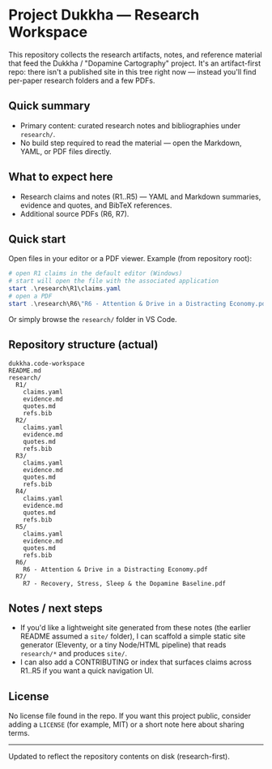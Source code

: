 # Project Dukkha — Research Workspace

This repository collects the research artifacts, notes, and reference material that feed the Dukkha / "Dopamine Cartography" project. It's an artifact-first repo: there isn't a published site in this tree right now — instead you'll find per-paper research folders and a few PDFs.

## Quick summary
- Primary content: curated research notes and bibliographies under `research/`.
- No build step required to read the material — open the Markdown, YAML, or PDF files directly.

## What to expect here
- Research claims and notes (R1..R5) — YAML and Markdown summaries, evidence and quotes, and BibTeX references.
- Additional source PDFs (R6, R7).

## Quick start
Open files in your editor or a PDF viewer. Example (from repository root):

```powershell
# open R1 claims in the default editor (Windows)
# start will open the file with the associated application
start .\research\R1\claims.yaml
# open a PDF
start .\research\R6\"R6 - Attention & Drive in a Distracting Economy.pdf"
```

Or simply browse the `research/` folder in VS Code.

## Repository structure (actual)
```
dukkha.code-workspace
README.md
research/
  R1/
    claims.yaml
    evidence.md
    quotes.md
    refs.bib
  R2/
    claims.yaml
    evidence.md
    quotes.md
    refs.bib
  R3/
    claims.yaml
    evidence.md
    quotes.md
    refs.bib
  R4/
    claims.yaml
    evidence.md
    quotes.md
    refs.bib
  R5/
    claims.yaml
    evidence.md
    quotes.md
    refs.bib
  R6/
    R6 - Attention & Drive in a Distracting Economy.pdf
  R7/
    R7 - Recovery, Stress, Sleep & the Dopamine Baseline.pdf
```

## Notes / next steps
- If you'd like a lightweight site generated from these notes (the earlier README assumed a `site/` folder), I can scaffold a simple static site generator (Eleventy, or a tiny Node/HTML pipeline) that reads `research/*` and produces `site/`.
- I can also add a CONTRIBUTING or index that surfaces claims across R1..R5 if you want a quick navigation UI.

## License
No license file found in the repo. If you want this project public, consider adding a `LICENSE` (for example, MIT) or a short note here about sharing terms.

---
Updated to reflect the repository contents on disk (research-first).


